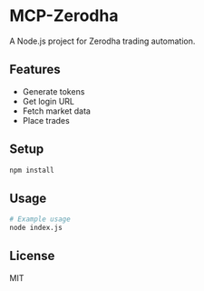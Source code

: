 # MCP-Zerodha

A Node.js project for Zerodha trading automation.

## Features
- Generate tokens
- Get login URL
- Fetch market data
- Place trades

## Setup

```bash
npm install
```

## Usage

```bash
# Example usage
node index.js
```

## License

MIT 